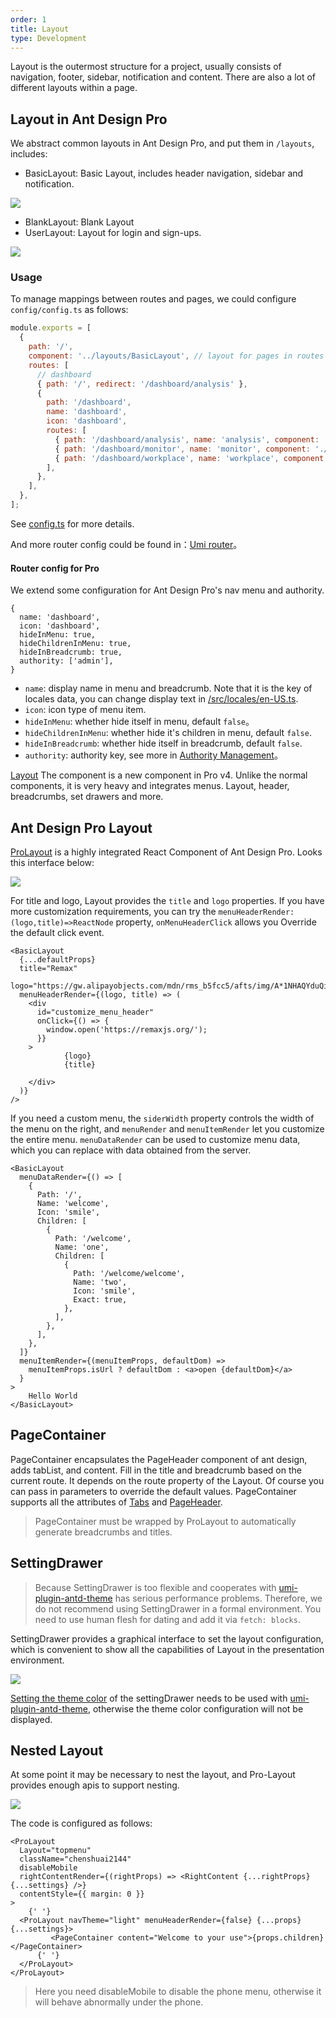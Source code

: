 ```yaml
---
order: 1
title: Layout
type: Development
---
```


Layout is the outermost structure for a project, usually consists of navigation, footer, sidebar, notification and content. There are also a lot of different layouts within a page.

## Layout in Ant Design Pro

We abstract common layouts in Ant Design Pro, and put them in `/layouts`, includes:

- BasicLayout: Basic Layout, includes header navigation, sidebar and notification.

<img src="https://gw.alipayobjects.com/zos/rmsportal/oXmyfmffJVvdbmDoGvuF.png" />

- BlankLayout: Blank Layout
- UserLayout: Layout for login and sign-ups.

<img src="https://gw.alipayobjects.com/zos/rmsportal/mXsydBXvLqBVEZLMssEy.png" />

### Usage

To manage mappings between routes and pages, we could configure `config/config.ts` as follows:

```jsx
module.exports = [
  {
    path: '/',
    component: '../layouts/BasicLayout', // layout for pages in routes
    routes: [
      // dashboard
      { path: '/', redirect: '/dashboard/analysis' },
      {
        path: '/dashboard',
        name: 'dashboard',
        icon: 'dashboard',
        routes: [
          { path: '/dashboard/analysis', name: 'analysis', component: './Dashboard/Analysis' },
          { path: '/dashboard/monitor', name: 'monitor', component: './Dashboard/Monitor' },
          { path: '/dashboard/workplace', name: 'workplace', component: './Dashboard/Workplace' },
        ],
      },
    ],
  },
];
```

See [config.ts](https://github.com/ant-design/ant-design-pro/blob/33f562974d1c72e077652223bd816a57933fe242/config/config.ts) for more details.

And more router config could be found in：[Umi router](https://umijs.org/guide/router.html#%E9%85%8D%E7%BD%AE%E5%BC%8F%E8%B7%AF%E7%94%B1)。

#### Router config for Pro

We extend some configuration for Ant Design Pro's nav menu and authority.

```
{
  name: 'dashboard',
  icon: 'dashboard',
  hideInMenu: true,
  hideChildrenInMenu: true,
  hideInBreadcrumb: true,
  authority: ['admin'],
}
```

- `name`: display name in menu and breadcrumb. Note that it is the key of locales data, you can change display text in [/src/locales/en-US.ts](https://github.com/ant-design/ant-design-pro/blob/v2/src/locales/en-US.ts).
- `icon`: icon type of menu item.
- `hideInMenu`: whether hide itself in menu, default `false`。
- `hideChildrenInMenu`: whether hide it's children in menu, default `false`.
- `hideInBreadcrumb`: whether hide itself in breadcrumb, default `false`.
- `authority`: authority key, see more in [Authority Management](/docs/authority-management)。

[Layout](https://prolayout.ant.design) The component is a new component in Pro v4. Unlike the normal components, it is very heavy and integrates menus. Layout, header, breadcrumbs, set drawers and more.

## Ant Design Pro Layout

[ProLayout](https://prolayout.ant.design/) is a highly integrated React Component of Ant Design Pro. Looks this interface below:

![](https://gw.alipayobjects.com/zos/antfincdn/qsgVmsWOrR/C8C775E0-6429-4B73-8CFD-F312ACCE9905.png)

For title and logo, Layout provides the `title` and `logo` properties. If you have more customization requirements, you can try the `menuHeaderRender: (logo,title)=>ReactNode` property, `onMenuHeaderClick` allows you Override the default click event.

```tsx
<BasicLayout
  {...defaultProps}
  title="Remax"
  logo="https://gw.alipayobjects.com/mdn/rms_b5fcc5/afts/img/A*1NHAQYduQiQAAAAAAAAAAABkARQnAQ"
  menuHeaderRender={(logo, title) => (
    <div
      id="customize_menu_header"
      onClick={() => {
        window.open('https://remaxjs.org/');
      }}
    >
            {logo}
            {title}
          
    </div>
  )}
/>
```

If you need a custom menu, the `siderWidth` property controls the width of the menu on the right, and `menuRender` and `menuItemRender` let you customize the entire menu. `menuDataRender` can be used to customize menu data, which you can replace with data obtained from the server.

```tsx
<BasicLayout
  menuDataRender={() => [
    {
      Path: '/',
      Name: 'welcome',
      Icon: 'smile',
      Children: [
        {
          Path: '/welcome',
          Name: 'one',
          Children: [
            {
              Path: '/welcome/welcome',
              Name: 'two',
              Icon: 'smile',
              Exact: true,
            },
          ],
        },
      ],
    },
  ]}
  menuItemRender={(menuItemProps, defaultDom) =>
    menuItemProps.isUrl ? defaultDom : <a>open {defaultDom}</a>
  }
>
    Hello World
</BasicLayout>
```

## PageContainer

PageContainer encapsulates the PageHeader component of ant design, adds tabList, and content. Fill in the title and breadcrumb based on the current route. It depends on the route property of the Layout. Of course you can pass in parameters to override the default values. PageContainer supports all the attributes of [Tabs](https://ant.design/components/tabs-cn/) and [PageHeader](https://ant.design/components/page-header-cn/).

> PageContainer must be wrapped by ProLayout to automatically generate breadcrumbs and titles.

## SettingDrawer

> Because SettingDrawer is too flexible and cooperates with [umi-plugin-antd-theme](https://github.com/chenshuai2144/umi-plugin-antd-theme) has serious performance problems. Therefore, we do not recommend using SettingDrawer in a formal environment. You need to use human flesh for dating and add it via `fetch: blocks`.

SettingDrawer provides a graphical interface to set the layout configuration, which is convenient to show all the capabilities of Layout in the presentation environment.

![](https://gw.alipayobjects.com/zos/antfincdn/iITLeL7TVb/6ED60335-2A24-4C13-91CE-FD782FB2D219.png)

[Setting the theme color](/docs/dynamic-theme) of the settingDrawer needs to be used with [umi-plugin-antd-theme](https://github.com/chenshuai2144/umi-plugin-antd-theme), otherwise the theme color configuration will not be displayed.

## Nested Layout

At some point it may be necessary to nest the layout, and Pro-Layout provides enough apis to support nesting.

![](https://gw.alipayobjects.com/zos/antfincdn/F6Rhw6KYUt/C253E5E1-2790-4224-9D7F-C24F39AEF398.png)

The code is configured as follows:

```tsx
<ProLayout
  Layout="topmenu"
  className="chenshuai2144"
  disableMobile
  rightContentRender={(rightProps) => <RightContent {...rightProps} {...settings} />}
  contentStyle={{ margin: 0 }}
>
    {' '}
  <ProLayout navTheme="light" menuHeaderRender={false} {...props} {...settings}>
         <PageContainer content="Welcome to your use">{props.children}</PageContainer>
      {' '}
  </ProLayout>
</ProLayout>
```

> Here you need disableMobile to disable the phone menu, otherwise it will behave abnormally under the phone.
